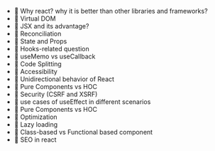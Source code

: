 - 🌲 Why react? why it is better than other libraries and frameworks?
- 🌲 Virtual DOM
- 🌲 JSX and its advantage?
- 🌲 Reconciliation
- 🌲 State and Props
- 🌲 Hooks-related question
- 🌲 useMemo vs useCallback
- 🌲 Code Splitting
- 🌲 Accessibility
- 🌲 Unidirectional behavior of React
- 🌲 Pure Components vs HOC
- 🌲 Security (CSRF and XSRF)
- 🌲 use cases of useEffect in different scenarios
- 🌲 Pure Components vs HOC
- 🌲 Optimization
- 🌲 Lazy loading
- 🌲 Class-based vs Functional based component
- 🌲 SEO in react